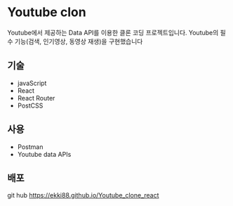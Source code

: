 # Youtube clon
Youtube에서 제공하는 Data API를 이용한 클론 코딩 프로젝트입니다.
Youtube의 필수 기능(검색, 인기영상, 동영상 재생)을 구현했습니다

## 기술
- javaScript
- React
- React Router
- PostCSS

## 사용
- Postman
- Youtube data APIs

## 배포 
git hub 
https://ekki88.github.io/Youtube_clone_react
